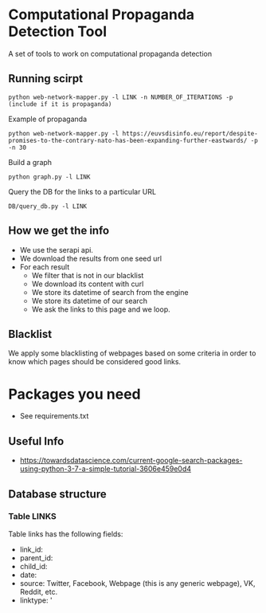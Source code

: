 # Computational Propaganda Detection Tool

A set of tools to work on computational propaganda detection

## Running scirpt

```python web-network-mapper.py -l LINK -n NUMBER_OF_ITERATIONS -p (include if it is propaganda)```

Example of propaganda

```python web-network-mapper.py -l https://euvsdisinfo.eu/report/despite-promises-to-the-contrary-nato-has-been-expanding-further-eastwards/ -p -n 30```


Build a graph

```python graph.py -l LINK```

Query the DB for the links to a particular URL

```DB/query_db.py -l LINK```

## How we get the info

- We use the serapi api.
- We download the results from one seed url
- For each result
	- We filter that is not in our blacklist
	- We download its content with curl
	- We store its datetime of search from the engine
	- We store its datetime of our search
	- We ask the links to this page and we loop.



## Blacklist
We apply some blacklisting of webpages based on some criteria in order to know which pages should be considered good links.

# Packages you need
- See requirements.txt

## Useful Info
- https://towardsdatascience.com/current-google-search-packages-using-python-3-7-a-simple-tutorial-3606e459e0d4

## Database structure

### Table LINKS
Table links has the following fields: 

- link_id:
- parent_id:
- child_id:
- date:
- source: Twitter, Facebook, Webpage (this is any generic webpage), VK, Reddit, etc.
- linktype: '

